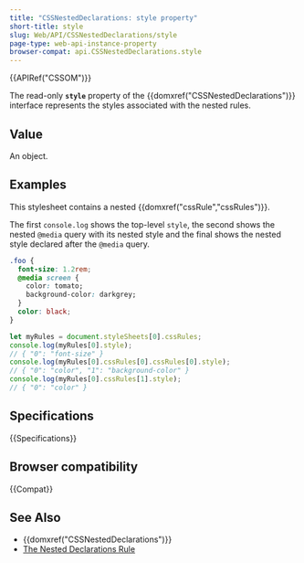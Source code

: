 ```yaml
---
title: "CSSNestedDeclarations: style property"
short-title: style
slug: Web/API/CSSNestedDeclarations/style
page-type: web-api-instance-property
browser-compat: api.CSSNestedDeclarations.style
---
```


{{APIRef("CSSOM")}}

The read-only **`style`** property of the {{domxref("CSSNestedDeclarations")}} interface represents the styles associated with the nested rules.

## Value

An object.

## Examples

This stylesheet contains a nested {{domxref("cssRule","cssRules")}}.

The first `console.log` shows the top-level `style`, the second shows the nested `@media` query with its nested style and the final shows the nested style declared after the `@media` query.

```css
.foo {
  font-size: 1.2rem;
  @media screen {
    color: tomato;
    background-color: darkgrey;
  }
  color: black;
}
```

```js
let myRules = document.styleSheets[0].cssRules;
console.log(myRules[0].style);
// { "0": "font-size" }
console.log(myRules[0].cssRules[0].cssRules[0].style);
// { "0": "color", "1": "background-color" }
console.log(myRules[0].cssRules[1].style);
// { "0": "color" }
```

## Specifications

{{Specifications}}

## Browser compatibility

{{Compat}}

## See Also

- {{domxref("CSSNestedDeclarations")}}
- [The Nested Declarations Rule](/en-US/docs/Web/CSS/CSS_nesting/Using_CSS_nesting#nested_declarations_rule)
